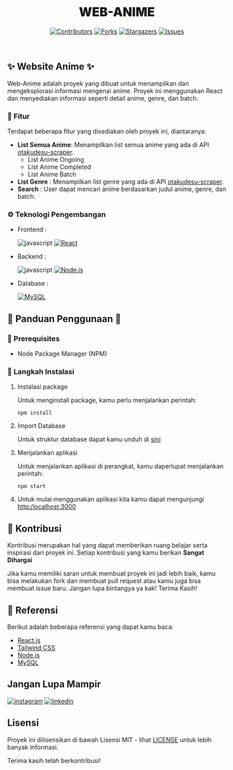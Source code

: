 <h1 style="font-weight:900" align="center">WEB-ANIME</h1>
<div align="center">

[![Contributors][contributors-shield]][contributors-url]
[![Forks][forks-shield]][forks-url]
[![Stargazers][stars-shield]][stars-url]
[![Issues][issues-shield]][issues-url]

<br />

</div>

## ✨ Website Anime ✨

Web-Anime adalah proyek yang dibuat untuk menampilkan dan mengeksplorasi informasi mengenai anime. Proyek ini menggunakan React dan menyediakan informasi seperti detail anime, genre, dan batch.

### 🚀 Fitur
Terdapat beberapa fitur yang disediakan oleh proyek ini, diantaranya:

-   **List Semua Anime**:
    Menampilkan list semua anime yang ada di API [otakudesu-scraper](https://github.com/rzkfyn/otakudesu-scraper).
    -   List Anime Ongoing
    -   List Anime Completed
    -   List Anime Batch
-   **List Genre** : Menampilkan list genre yang ada di API [otakudesu-scraper](https://github.com/rzkfyn/otakudesu-scraper).
-   **Search** : User dapat mencari anime berdasarkan judul anime, genre, dan batch.

### ⚙️ Teknologi Pengembangan

-   Frontend :

    ![javascript][javascript]
    [![React][React.js]][React-url]

-   Backend :

    ![javascript][javascript]
    [![Node.js][NodeJS]][NodeJS-url]

-   Database :

    [![MySQL][MySQL]][MySQL-url]

## 📙 Panduan Penggunaan 📙

### 📝 Prerequisites

-   Node Package Manager (NPM)


### 👣 Langkah Instalasi

1. Instalasi package

    Untuk menginstall package, kamu perlu menjalankan perintah:

    ```
    npm install
    ```

2. Import Database

    Untuk struktur database dapat kamu unduh di [sini]()

3. Menjalankan aplikasi

    Untuk menjalankan aplikasi di perangkat, kamu daperlupat menjalankan perintah:

    ```
    npm start
    ```

4. Untuk mulai menggunakan aplikasi kita kamu dapat mengunjungi [http:/localhost:3000](http:/localhost:3000)

## 🤝 Kontribusi

Kontribusi merupakan hal yang dapat memberikan ruang belajar serta inspirasi dari proyek ini. Setiap kontribusi yang kamu berikan **Sangat Dihargai**

Jika kamu memiliki saran untuk membuat proyek ini jadi lebih baik, kamu bisa melakukan fork dan membuat pull request atau kamu juga bisa membuat issue baru. Jangan lupa bintangya ya kak! Terima Kasih!

## 📙 Referensi

Berikut adalah beberapa referensi yang dapat kamu baca:

-   [React.js](https://reactjs.org/)
-   [Tailwind CSS](https://tailwindcss.com/)
-   [Node.js](https://nodejs.org/en)
-   [MySQL](https://www.mysql.com/)

## Jangan Lupa Mampir

[![instagram][instagram]](https://www.instagram.com/fisnonim/)
[![linkedin][linkedin]](https://www.linkedin.com/in/dhia-dhaifullah-482ab12aa/)

<!-- MARKDOWN LINKS & IMAGES -->

[React-url]: https://reactjs.org/
[React.js]: https://img.shields.io/badge/React-20232A?style=for-the-badge&logo=react&logoColor=61DAFB
[Tailwind-url]: https://tailwindcss.com/
[TailwindCSS]: https://img.shields.io/badge/tailwindcss-0F172A?&style=for-the-badge&logo=tailwindcss&logoColor=61DAFB
[MySQL-url]: https://www.mysql.com/
[MySQL]: https://img.shields.io/badge/MySQL-00000F?style=for-the-badge&logo=mysql&logoColor=white
[NodeJS-url]: https://nodejs.org/en
[NodeJS]: https://img.shields.io/badge/Node.js-43853D?style=for-the-badge&logo=node.js&logoColor=white
[javascript]: https://img.shields.io/badge/JavaScript-F7DF1E?style=for-the-badge&logo=javascript&logoColor=black
[instagram]: https://img.shields.io/badge/Instagram-E4405F?style=for-the-badge&logo=instagram&logoColor=white
[linkedin]: https://img.shields.io/badge/LinkedIn-0077B5?style=for-the-badge&logo=linkedin&logoColor=white
[youtube]: https://img.shields.io/badge/YouTube-FF0000?style=for-the-badge&logo=youtube&logoColor=white
[website]: https://img.shields.io/badge/website-000000?style=for-the-badge&logo=About.me&logoColor=white
[underconstruction]: https://img.shields.io/badge/Status-WIP-FFFF00?style=for-the-badge&logoColor=FFFF00
[contributors-shield]: https://img.shields.io/github/contributors/ddhaifullah/web-anime.svg?style=for-the-badge
[contributors-url]: https://github.com/ddhaifullah/web-anime/graphs/contributors
[forks-shield]: https://img.shields.io/github/forks/ddhaifullah/web-anime.svg?style=for-the-badge
[forks-url]: https://github.com/ddhaifullah/web-anime/network/members
[stars-shield]: https://img.shields.io/github/stars/ddhaifullah/web-anime.svg?style=for-the-badge
[stars-url]: https://github.com/ddhaifullah/web-anime/stargazers
[issues-shield]: https://img.shields.io/github/issues/deaaprizal/cuymodoro.svg?style=for-the-badge
[issues-url]: https://github.com/ddhaifullah/web-anime/issues


## Lisensi

Proyek ini dilisensikan di bawah Lisensi MIT - lihat [LICENSE](LICENSE) untuk lebih banyak informasi.

Terima kasih telah berkontribusi!

